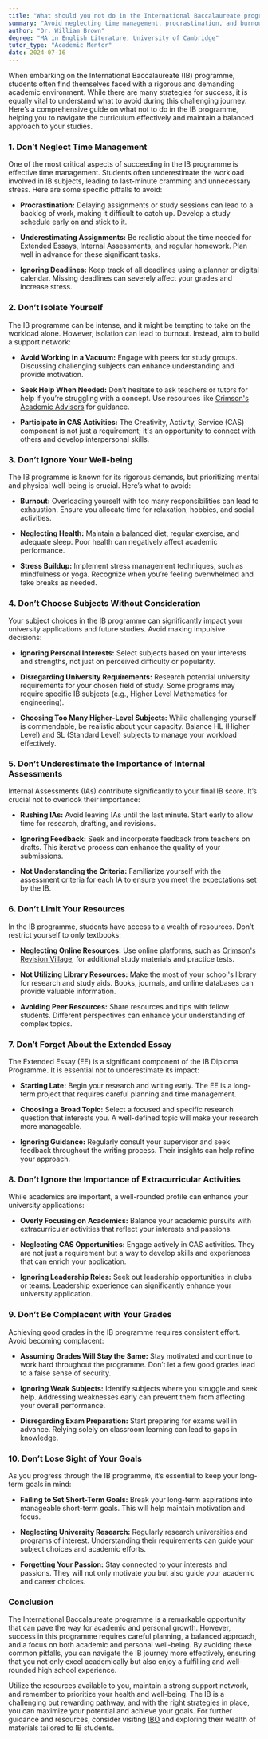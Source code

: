 ```yaml
---
title: "What should you not do in the International Baccalaureate program?"
summary: "Avoid neglecting time management, procrastination, and burnout in the International Baccalaureate program to ensure academic success and balance."
author: "Dr. William Brown"
degree: "MA in English Literature, University of Cambridge"
tutor_type: "Academic Mentor"
date: 2024-07-16
---
```


When embarking on the International Baccalaureate (IB) programme, students often find themselves faced with a rigorous and demanding academic environment. While there are many strategies for success, it is equally vital to understand what to avoid during this challenging journey. Here’s a comprehensive guide on what not to do in the IB programme, helping you to navigate the curriculum effectively and maintain a balanced approach to your studies.

### 1. **Don’t Neglect Time Management**

One of the most critical aspects of succeeding in the IB programme is effective time management. Students often underestimate the workload involved in IB subjects, leading to last-minute cramming and unnecessary stress. Here are some specific pitfalls to avoid:

- **Procrastination:** Delaying assignments or study sessions can lead to a backlog of work, making it difficult to catch up. Develop a study schedule early on and stick to it.
  
- **Underestimating Assignments:** Be realistic about the time needed for Extended Essays, Internal Assessments, and regular homework. Plan well in advance for these significant tasks.

- **Ignoring Deadlines:** Keep track of all deadlines using a planner or digital calendar. Missing deadlines can severely affect your grades and increase stress.

### 2. **Don’t Isolate Yourself**

The IB programme can be intense, and it might be tempting to take on the workload alone. However, isolation can lead to burnout. Instead, aim to build a support network:

- **Avoid Working in a Vacuum:** Engage with peers for study groups. Discussing challenging subjects can enhance understanding and provide motivation.

- **Seek Help When Needed:** Don’t hesitate to ask teachers or tutors for help if you’re struggling with a concept. Use resources like [Crimson's Academic Advisors](https://www.crimsoneducation.org/uk/blog/pros-cons-ib/) for guidance.

- **Participate in CAS Activities:** The Creativity, Activity, Service (CAS) component is not just a requirement; it's an opportunity to connect with others and develop interpersonal skills.

### 3. **Don’t Ignore Your Well-being**

The IB programme is known for its rigorous demands, but prioritizing mental and physical well-being is crucial. Here’s what to avoid:

- **Burnout:** Overloading yourself with too many responsibilities can lead to exhaustion. Ensure you allocate time for relaxation, hobbies, and social activities.

- **Neglecting Health:** Maintain a balanced diet, regular exercise, and adequate sleep. Poor health can negatively affect academic performance.

- **Stress Buildup:** Implement stress management techniques, such as mindfulness or yoga. Recognize when you’re feeling overwhelmed and take breaks as needed.

### 4. **Don’t Choose Subjects Without Consideration**

Your subject choices in the IB programme can significantly impact your university applications and future studies. Avoid making impulsive decisions:

- **Ignoring Personal Interests:** Select subjects based on your interests and strengths, not just on perceived difficulty or popularity.

- **Disregarding University Requirements:** Research potential university requirements for your chosen field of study. Some programs may require specific IB subjects (e.g., Higher Level Mathematics for engineering).

- **Choosing Too Many Higher-Level Subjects:** While challenging yourself is commendable, be realistic about your capacity. Balance HL (Higher Level) and SL (Standard Level) subjects to manage your workload effectively.

### 5. **Don’t Underestimate the Importance of Internal Assessments**

Internal Assessments (IAs) contribute significantly to your final IB score. It’s crucial not to overlook their importance:

- **Rushing IAs:** Avoid leaving IAs until the last minute. Start early to allow time for research, drafting, and revisions.

- **Ignoring Feedback:** Seek and incorporate feedback from teachers on drafts. This iterative process can enhance the quality of your submissions.

- **Not Understanding the Criteria:** Familiarize yourself with the assessment criteria for each IA to ensure you meet the expectations set by the IB.

### 6. **Don’t Limit Your Resources**

In the IB programme, students have access to a wealth of resources. Don’t restrict yourself to only textbooks:

- **Neglecting Online Resources:** Use online platforms, such as [Crimson's Revision Village](https://www.crimsoneducation.org/uk/blog/pros-cons-ib/), for additional study materials and practice tests.

- **Not Utilizing Library Resources:** Make the most of your school's library for research and study aids. Books, journals, and online databases can provide valuable information.

- **Avoiding Peer Resources:** Share resources and tips with fellow students. Different perspectives can enhance your understanding of complex topics.

### 7. **Don’t Forget About the Extended Essay**

The Extended Essay (EE) is a significant component of the IB Diploma Programme. It is essential not to underestimate its impact:

- **Starting Late:** Begin your research and writing early. The EE is a long-term project that requires careful planning and time management.

- **Choosing a Broad Topic:** Select a focused and specific research question that interests you. A well-defined topic will make your research more manageable.

- **Ignoring Guidance:** Regularly consult your supervisor and seek feedback throughout the writing process. Their insights can help refine your approach.

### 8. **Don’t Ignore the Importance of Extracurricular Activities**

While academics are important, a well-rounded profile can enhance your university applications:

- **Overly Focusing on Academics:** Balance your academic pursuits with extracurricular activities that reflect your interests and passions.

- **Neglecting CAS Opportunities:** Engage actively in CAS activities. They are not just a requirement but a way to develop skills and experiences that can enrich your application.

- **Ignoring Leadership Roles:** Seek out leadership opportunities in clubs or teams. Leadership experience can significantly enhance your university application.

### 9. **Don’t Be Complacent with Your Grades**

Achieving good grades in the IB programme requires consistent effort. Avoid becoming complacent:

- **Assuming Grades Will Stay the Same:** Stay motivated and continue to work hard throughout the programme. Don’t let a few good grades lead to a false sense of security.

- **Ignoring Weak Subjects:** Identify subjects where you struggle and seek help. Addressing weaknesses early can prevent them from affecting your overall performance.

- **Disregarding Exam Preparation:** Start preparing for exams well in advance. Relying solely on classroom learning can lead to gaps in knowledge.

### 10. **Don’t Lose Sight of Your Goals**

As you progress through the IB programme, it’s essential to keep your long-term goals in mind:

- **Failing to Set Short-Term Goals:** Break your long-term aspirations into manageable short-term goals. This will help maintain motivation and focus.

- **Neglecting University Research:** Regularly research universities and programs of interest. Understanding their requirements can guide your subject choices and academic efforts.

- **Forgetting Your Passion:** Stay connected to your interests and passions. They will not only motivate you but also guide your academic and career choices.

### Conclusion

The International Baccalaureate programme is a remarkable opportunity that can pave the way for academic and personal growth. However, success in this programme requires careful planning, a balanced approach, and a focus on both academic and personal well-being. By avoiding these common pitfalls, you can navigate the IB journey more effectively, ensuring that you not only excel academically but also enjoy a fulfilling and well-rounded high school experience.

Utilize the resources available to you, maintain a strong support network, and remember to prioritize your health and well-being. The IB is a challenging but rewarding pathway, and with the right strategies in place, you can maximize your potential and achieve your goals. For further guidance and resources, consider visiting [IBO](https://www.ibo.org/) and exploring their wealth of materials tailored to IB students.
    